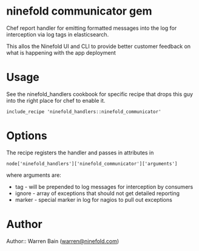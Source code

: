 # ninefold communicator gem

Chef report handler for emitting formatted messages into the
log for interception via log tags in elasticsearch.

This allos the Ninefold UI and CLI to provide better customer
feedback on what is happening with the app deployment

# Usage

See the ninefold\_handlers cookbook for specific recipe that
drops this guy into the right place for chef to enable it.

    include_recipe 'ninefold_handlers::ninefold_communicator'

# Options

The recipe registers the handler and passes in attributes in

    node['ninefold_handlers']['ninefold_communicator']['arguments']

where arguments are:

* tag    - will be prepended to log messages for interception by consumers
* ignore - array of exceptions that should not get detailed reporting
* marker - special marker in log for nagios to pull out exceptions

# Author

Author:: Warren Bain (warren@ninefold.com)
